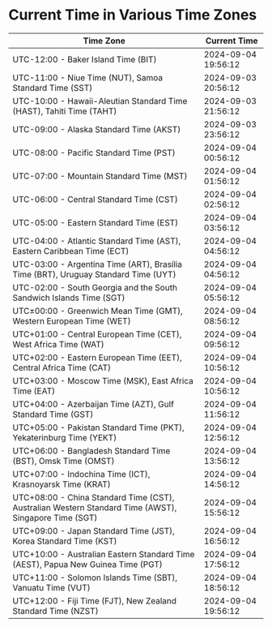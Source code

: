 # Current Time in Various Time Zones

| Time Zone | Current Time |
|-----------|--------------|
| UTC-12:00 - Baker Island Time (BIT) | 2024-09-04 19:56:12 |
| UTC-11:00 - Niue Time (NUT), Samoa Standard Time (SST) | 2024-09-03 20:56:12 |
| UTC-10:00 - Hawaii-Aleutian Standard Time (HAST), Tahiti Time (TAHT) | 2024-09-03 21:56:12 |
| UTC-09:00 - Alaska Standard Time (AKST) | 2024-09-03 23:56:12 |
| UTC-08:00 - Pacific Standard Time (PST) | 2024-09-04 00:56:12 |
| UTC-07:00 - Mountain Standard Time (MST) | 2024-09-04 01:56:12 |
| UTC-06:00 - Central Standard Time (CST) | 2024-09-04 02:56:12 |
| UTC-05:00 - Eastern Standard Time (EST) | 2024-09-04 03:56:12 |
| UTC-04:00 - Atlantic Standard Time (AST), Eastern Caribbean Time (ECT) | 2024-09-04 04:56:12 |
| UTC-03:00 - Argentina Time (ART), Brasília Time (BRT), Uruguay Standard Time (UYT) | 2024-09-04 04:56:12 |
| UTC-02:00 - South Georgia and the South Sandwich Islands Time (SGT) | 2024-09-04 05:56:12 |
| UTC±00:00 - Greenwich Mean Time (GMT), Western European Time (WET) | 2024-09-04 08:56:12 |
| UTC+01:00 - Central European Time (CET), West Africa Time (WAT) | 2024-09-04 09:56:12 |
| UTC+02:00 - Eastern European Time (EET), Central Africa Time (CAT) | 2024-09-04 10:56:12 |
| UTC+03:00 - Moscow Time (MSK), East Africa Time (EAT) | 2024-09-04 10:56:12 |
| UTC+04:00 - Azerbaijan Time (AZT), Gulf Standard Time (GST) | 2024-09-04 11:56:12 |
| UTC+05:00 - Pakistan Standard Time (PKT), Yekaterinburg Time (YEKT) | 2024-09-04 12:56:12 |
| UTC+06:00 - Bangladesh Standard Time (BST), Omsk Time (OMST) | 2024-09-04 13:56:12 |
| UTC+07:00 - Indochina Time (ICT), Krasnoyarsk Time (KRAT) | 2024-09-04 14:56:12 |
| UTC+08:00 - China Standard Time (CST), Australian Western Standard Time (AWST), Singapore Time (SGT) | 2024-09-04 15:56:12 |
| UTC+09:00 - Japan Standard Time (JST), Korea Standard Time (KST) | 2024-09-04 16:56:12 |
| UTC+10:00 - Australian Eastern Standard Time (AEST), Papua New Guinea Time (PGT) | 2024-09-04 17:56:12 |
| UTC+11:00 - Solomon Islands Time (SBT), Vanuatu Time (VUT) | 2024-09-04 18:56:12 |
| UTC+12:00 - Fiji Time (FJT), New Zealand Standard Time (NZST) | 2024-09-04 19:56:12 |
